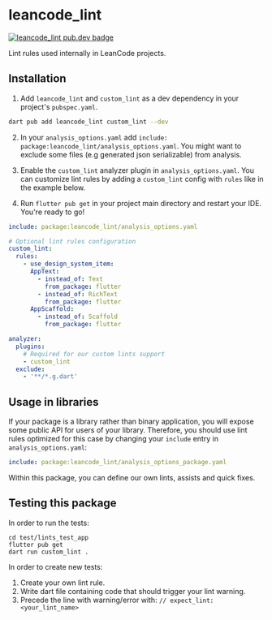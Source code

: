 # leancode_lint

[![leancode_lint pub.dev badge][pub-badge]][pub-badge-link]

Lint rules used internally in LeanCode projects.

## Installation

1. Add `leancode_lint` and `custom_lint` as a dev dependency in your project's `pubspec.yaml`.

```sh
dart pub add leancode_lint custom_lint --dev
```

2. In your `analysis_options.yaml` add `include: package:leancode_lint/analysis_options.yaml`. You might want to exclude some files
(e.g generated json serializable) from analysis.

4. Enable the `custom_lint` analyzer plugin in `analysis_options.yaml`. You can customize lint rules by adding a `custom_lint` config 
with `rules` like in the example below.

5. Run `flutter pub get` in your project main directory and restart your IDE. You're ready to go!
   
```yaml
include: package:leancode_lint/analysis_options.yaml

# Optional lint rules configuration
custom_lint:
  rules:
    - use_design_system_item:
      AppText:
        - instead_of: Text
          from_package: flutter
        - instead_of: RichText
          from_package: flutter
      AppScaffold:
        - instead_of: Scaffold
          from_package: flutter

analyzer:
  plugins:
    # Required for our custom lints support
    - custom_lint
  exclude:
    - '**/*.g.dart'
```

## Usage in libraries

If your package is a library rather than binary application, you will expose some public API for users of your library. Therefore, you should use lint rules optimized for this case by changing your `include` entry in `analysis_options.yaml`:

```yaml
include: package:leancode_lint/analysis_options_package.yaml
```

Within this package, you can define our own lints, assists and quick fixes.

[pub-badge]: https://img.shields.io/pub/v/leancode_lint
[pub-badge-link]: https://pub.dev/packages/leancode_lint

## Testing this package
In order to run the tests:

```shell
cd test/lints_test_app
flutter pub get
dart run custom_lint .
```

In order to create new tests:
1. Create your own lint rule.
2. Write dart file containing code that should trigger your lint warning.
3. Precede the line with warning/error with:
`// expect_lint: <your_lint_name>`